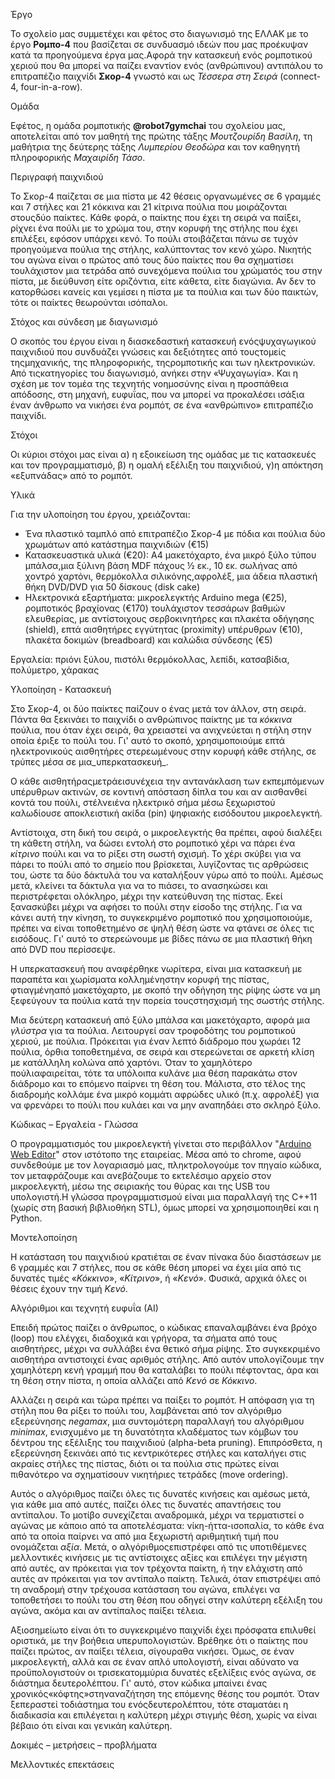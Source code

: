 Έργο

Το σχολείο μας συμμετέχει και φέτος στο διαγωνισμό της ΕΛΛΑΚ με το έργο **Ρομπο-4** που βασίζεται σε συνδυασμό ιδεών που μας προέκυψαν κατά τα προηγούμενα έργα μας.Αφορά την κατασκευή ενός ρομποτικού χεριού που θα μπορεί να παίζει εναντίον ενός (ανθρώπινου) αντιπάλου το επιτραπέζιο παιχνίδι **Σκορ-4** γνωστό και ως _Τέσσερα στη Σειρά_ (connect-4, four-in-a-row).

Ομάδα

Εφέτος, η ομάδα ρομποτικής **@robot7gymchai** του σχολείου μας, αποτελείται από τον μαθητή της πρώτης τάξης _Μουτζουρίδη Βασίλη_, τη μαθήτρια της δεύτερης τάξης _Λυμπερίου Θεοδώρα_ και τον καθηγητή πληροφορικής _Μαχαιρίδη Τάσο_.

Περιγραφή παιχνιδιού

Το Σκορ-4 παίζεται σε μια πίστα με 42 θέσεις οργανωμένες σε 6 γραμμές και 7 στήλες και 21 κόκκινα και 21 κίτρινα πούλια που μοιράζονται στουςδύο παίκτες. Κάθε φορά, ο παίκτης που έχει τη σειρά να παίξει, ρίχνει ένα πούλι με το χρώμα του, στην κορυφή της στήλης που έχει επιλέξει, εφόσον υπάρχει κενό. Το πούλι στοιβάζεται πάνω σε τυχόν προηγούμενα πούλια της στήλης, καλύπτοντας τον κενό χώρο. Νικητής του αγώνα είναι ο πρώτος από τους δύο παίκτες που θα σχηματίσει τουλάχιστον μια τετράδα από συνεχόμενα πούλια του χρώματός του στην πίστα, με διεύθυνση είτε οριζόντια, είτε κάθετα, είτε διαγώνια. Αν δεν το κατορθώσει κανείς και γεμίσει η πίστα με τα πούλια και των δύο παικτών, τότε οι παίκτες θεωρούνται ισόπαλοι.

Στόχος και σύνδεση με διαγωνισμό

Ο σκοπός του έργου είναι η διασκεδαστική κατασκευή ενόςψυχαγωγικού παιχνιδιού που συνδυάζει γνώσεις και δεξιότητες από τουςτομείς τηςμηχανικής, της πληροφορικής, τηςρομποτικής και των ηλεκτρονικών. Από τιςκατηγορίες του διαγωνισμό, ανήκει στην «Ψυχαγωγία». Και η σχέση με τον τομέα της τεχνητής νοημοσύνης είναι η προσπάθεια απόδοσης, στη μηχανή, ευφυΐας, που να μπορεί να προκαλέσει ισάξια έναν άνθρωπο να νικήσει ένα ρομπότ, σε ένα «ανθρώπινο» επιτραπέζιο παιχνίδι.

Στόχοι

Οι κύριοι στόχοι μας είναι α) η εξοικείωση της ομάδας με τις κατασκευές και τον προγραμματισμό, β) η ομαλή εξέλιξη του παιχνιδιού, γ)η απόκτηση «εξυπνάδας» από το ρομπότ.

Υλικά

Για την υλοποίηση του έργου, χρειάζονται:

- Ένα πλαστικό ταμπλό από επιτραπέζιο Σκορ-4 με πόδια και πούλια δύο χρωμάτων από κατάστημα παιχνιδιών (€15)
- Κατασκευαστικά υλικά (€20): A4 μακετόχαρτο, ένα μικρό ξύλο τύπου μπάλσα,μια ξύλινη βάση MDF πάχους ½ εκ., 10 εκ. σωλήνας από χοντρό χαρτόνι, θερμόκολλα σιλικόνης,αφρολέξ, μια άδεια πλαστική θήκη DVD/DVD για 50 δίσκους (disk cake)
- Ηλεκτρονικά εξαρτήματα: μικροελεγκτής Arduino mega (€25), ρομποτικός βραχίονας (€170) τουλάχιστον τεσσάρων βαθμών ελευθερίας, με αντίστοιχους σερβοκινητήρες και πλακέτα οδήγησης (shield), επτά αισθητήρες εγγύτητας (proximity) υπέρυθρων (€10), πλακέτα δοκιμών (breadboard) και καλώδια σύνδεσης (€5)

Εργαλεία: πριόνι ξύλου, πιστόλι θερμόκολλας, λεπίδι, κατσαβίδια, πολύμετρο, χάρακας

Υλοποίηση - Κατασκευή

Στο Σκορ-4, οι δύο παίκτες παίζουν ο ένας μετά τον άλλον, στη σειρά. Πάντα θα ξεκινάει το παιχνίδι ο ανθρώπινος παίκτης με τα _κόκκινα_ πούλια, που όταν έχει σειρά, θα χρειαστεί να ανιχνεύεται η στήλη στην οποία έριξε το πούλι του. Γι&#39; αυτό το σκοπό, χρησιμοποιούμε επτά ηλεκτρονικούς αισθητήρες στερεωμένους στην κορυφή κάθε στήλης, σε τρύπες μέσα σε μια_υπερκατασκευή_.

Ο κάθε αισθητήραςμετράεισυνέχεια την αντανάκλαση των εκπεμπόμενων υπέρυθρων ακτινών, σε κοντινή απόσταση δίπλα του και αν αισθανθεί κοντά του πούλι, στέλνειένα ηλεκτρικό σήμα μέσω ξεχωριστού καλωδίουσε αποκλειστική ακίδα (pin) ψηφιακής εισόδουτου μικροελεγκτή.

Αντίστοιχα, στη δική του σειρά, ο μικροελεγκτής θα πρέπει, αφού διαλέξει τη κάθετη στήλη, να δώσει εντολή στο ρομποτικό χέρι να πάρει ένα _κίτρινο_ πούλι και να το ρίξει στη σωστή σχισμή. Το χέρι σκύβει για να πάρει το πούλι από το σημείο που βρίσκεται, λυγίζοντας τις αρθρώσεις του, ώστε τα δύο δάκτυλά του να καταλήξουν γύρω από το πούλι. Αμέσως μετά, κλείνει τα δάκτυλα για να το πιάσει, το ανασηκώσει και περιστρέφεται ολόκληρο, μέχρι την κατεύθυνση της πίστας. Εκεί ξανασκύβει μέχρι να αφήσει το πούλι στην είσοδο της στήλης. Για να κάνει αυτή την κίνηση, το συγκεκριμένο ρομποτικό που χρησιμοποιούμε, πρέπει να είναι τοποθετημένο σε ψηλή θέση ώστε να φτάνει σε όλες τις εισόδους. Γι&#39; αυτό το στερεώνουμε με βίδες πάνω σε μια πλαστική θήκη από DVD που περίσσεψε.

Η υπερκατασκευή που αναφέρθηκε νωρίτερα, είναι μια κατασκευή με παραπέτα και χωρίσματα κολλημένηστην κορυφή της πίστας, φτιαγμένηαπό μακετόχαρτο, με σκοπό την οδήγηση της ρίψης ώστε να μη ξεφεύγουν τα πούλια κατά την πορεία τουςστησχισμή της σωστής στήλης.

Μια δεύτερη κατασκευή από ξύλο μπάλσα και μακετόχαρτο, αφορά μια _γλύστρα_ για τα πούλια. Λειτουργεί σαν τροφοδότης του ρομποτικού χεριού, με πούλια. Πρόκειται για έναν λεπτό διάδρομο που χωράει 12 πούλια, όρθια τοποθετημένα, σε σειρά και στερεώνεται σε αρκετή κλίση με κατάλληλη κολώνα από χαρτόνι. Όταν το χαμηλότερο πούλιαφαιρείται, τότε τα υπόλοιπα κυλάνε μια θέση παρακάτω στον διάδρομο και το επόμενο παίρνει τη θέση του. Μάλιστα, στο τέλος της διαδρομής κολλάμε ένα μικρό κομμάτι αφρώδες υλικό (π.χ. αφρολέξ) για να φρενάρει το πούλι που κυλάει και να μην αναπηδάει στο σκληρό ξύλο.

Κώδικας – Εργαλεία - Γλώσσα

Ο προγραμματισμός του μικροελεγκτή γίνεται στο περιβάλλον &quot;[Arduino Web Editor](https://create.arduino.cc/editor)&quot; στον ιστότοπο της εταιρείας. Μέσα από το chrome, αφού συνδεθούμε με τον λογαριασμό μας, πληκτρολογούμε τον πηγαίο κώδικα, τον μεταφράζουμε και ανεβάζουμε το εκτελέσιμο αρχείο στον μικροελεγκτή, μέσω της σειριακής του θύρας και της USB του υπολογιστή.Η γλώσσα προγραμματισμού είναι μια παραλλαγή της C++11 (χωρίς στη βασική βιβλιοθήκη STL), όμως μπορεί να χρησιμοποιηθεί και η Python.

Μοντελοποίηση

Η κατάσταση του παιχνιδιού κρατιέται σε έναν πίνακα δύο διαστάσεων με 6 γραμμές και 7 στήλες, που σε κάθε θέση μπορεί να έχει μία από τις δυνατές τιμές «_Κόκκινο_», «_Κίτρινο_», ή «_Κενό_». Φυσικά, αρχικά όλες οι θέσεις έχουν την τιμή _Κενό_.

Αλγόριθμοι και τεχνητή ευφυΐα (ΑΙ)

Επειδή πρώτος παίζει ο άνθρωπος, ο κώδικας επαναλαμβάνει ένα βρόχο (loop) που ελέγχει, διαδοχικά και γρήγορα, τα σήματα από τους αισθητήρες, μέχρι να συλλάβει ένα θετικό σήμα ρίψης. Στο συγκεκριμένο αισθητήρα αντιστοιχεί ένας αριθμός στήλης. Από αυτόν υπολογίζουμε την χαμηλότερη κενή γραμμή που θα καταλάβει το πούλι πέφτοντας, άρα και τη θέση στην πίστα, η οποία αλλάζει από _Κενό_ σε _Κόκκινο_.

Αλλάζει η σειρά και τώρα πρέπει να παίξει το ρομπότ. Η απόφαση για τη στήλη που θα ρίξει το πούλι του, λαμβάνεται από τον αλγόριθμο εξερεύνησης _negamax_, μια συντομότερη παραλλαγή του αλγόριθμου _minimax_, ενισχυμένο με τη δυνατότητα κλαδέματος των κόμβων του δέντρου της εξέλιξης του παιχνιδιού (alpha-beta pruning). Επιπρόσθετα, η εξερεύνηση ξεκινάει από τις κεντρικότερες στήλες και καταλήγει στις ακραίες στήλες της πίστας, διότι οι τα πούλια στις πρώτες είναι πιθανότερο να σχηματίσουν νικητήριες τετράδες (move ordering).

Αυτός ο αλγόριθμος παίζει όλες τις δυνατές κινήσεις και αμέσως μετά, για κάθε μια από αυτές, παίζει όλες τις δυνατές απαντήσεις του αντίπαλου. Το μοτίβο συνεχίζεται αναδρομικά, μέχρι να τερματιστεί ο αγώνας με κάποιο από τα αποτελέσματα: νίκη-ήττα-ισοπαλία, το κάθε ένα από τα οποία παίρνει να από μια ξεχωριστή αριθμητική τιμή που ονομάζεται _αξία_. Μετά, ο αλγόριθμοςεπιστρέφει από τις υποτιθέμενες μελλοντικές κινήσεις με τις αντίστοιχες αξίες και επιλέγει την μέγιστη από αυτές, αν πρόκειται για τον τρέχοντα παίκτη, ή την ελάχιστη από αυτές αν πρόκειται για τον αντίπαλο παίκτη. Τελικά, όταν επιστρέψει από τη αναδρομή στην τρέχουσα κατάσταση του αγώνα, επιλέγει να τοποθετήσει το πούλι του στη θέση που οδηγεί στην καλύτερη εξέλιξη του αγώνα, ακόμα και αν αντίπαλος παίξει τέλεια.

Αξιοσημείωτο είναι ότι το συγκεκριμένο παιχνίδι έχει πρόσφατα επιλυθεί οριστικά, με την βοήθεια υπερυπολογιστών. Βρέθηκε ότι ο παίκτης που παίζει πρώτος, αν παίξει τέλεια, σίγουραθα νικήσει. Όμως, σε έναν μικροελεγκτή, αλλά και σε έναν απλό υπολογιστή, είναι αδύνατο να προϋπολογιστούν οι τρισεκατομμύρια δυνατές εξελίξεις ενός αγώνα, σε διάστημα δευτερολέπτου. Γι&#39; αυτό, στον κώδικα μπαίνει ένας χρονικός«κόφτης»στηναναζήτηση της επόμενης θέσης του ρομπότ. Όταν ξεπεραστεί τοδιάστημα του ενόςδευτερολέπτου, τότε σταματάει η διαδικασία και επιλέγεται η καλύτερη μέχρι στιγμής θέση, χωρίς να είναι βέβαιο ότι είναι και γενικάη καλύτερη.

Δοκιμές – μετρήσεις – προβλήματα

Μελλοντικές επεκτάσεις
